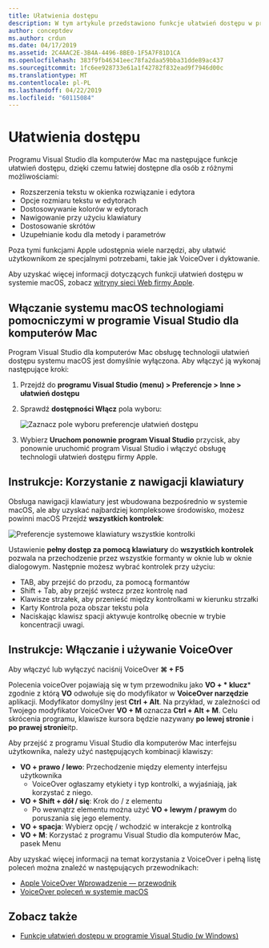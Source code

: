 ```yaml
---
title: Ułatwienia dostępu
description: W tym artykule przedstawiono funkcje ułatwień dostępu w programie Visual Studio dla komputerów Mac i jak można ją włączyć.
author: conceptdev
ms.author: crdun
ms.date: 04/17/2019
ms.assetid: 2C4AAC2E-3B4A-4496-8BE0-1F5A7F81D1CA
ms.openlocfilehash: 383f9fb46341eec78fa2daa59bba31dde89ac437
ms.sourcegitcommit: 1fc6ee928733e61a1f42782f832ead9f7946d00c
ms.translationtype: MT
ms.contentlocale: pl-PL
ms.lasthandoff: 04/22/2019
ms.locfileid: "60115084"
---
```

# <a name="accessibility"></a>Ułatwienia dostępu

Programu Visual Studio dla komputerów Mac ma następujące funkcje ułatwień dostępu, dzięki czemu łatwiej dostępne dla osób z różnymi możliwościami:

- Rozszerzenia tekstu w okienka rozwiązanie i edytora
- Opcje rozmiaru tekstu w edytorach
- Dostosowywanie kolorów w edytorach
- Nawigowanie przy użyciu klawiatury
- Dostosowanie skrótów
- Uzupełnianie kodu dla metody i parametrów

Poza tymi funkcjami Apple udostępnia wiele narzędzi, aby ułatwić użytkownikom ze specjalnymi potrzebami, takie jak VoiceOver i dyktowanie.

Aby uzyskać więcej informacji dotyczących funkcji ułatwień dostępu w systemie macOS, zobacz [witryny sieci Web firmy Apple](https://www.apple.com/accessibility/mac/).

## <a name="enabling-macos-assistive-technologies-in-visual-studio-for-mac"></a>Włączanie systemu macOS technologiami pomocniczymi w programie Visual Studio dla komputerów Mac

Program Visual Studio dla komputerów Mac obsługę technologii ułatwień dostępu systemu macOS jest domyślnie wyłączona. Aby włączyć ją wykonaj następujące kroki:

1. Przejdź do **programu Visual Studio (menu) > Preferencje > Inne > ułatwień dostępu**

2. Sprawdź **dostępności Włącz** pola wyboru:

   ![Zaznacz pole wyboru preferencje ułatwień dostępu](media/accessibility-preferences.png)

3. Wybierz **Uruchom ponownie program Visual Studio** przycisk, aby ponownie uruchomić program Visual Studio i włączyć obsługę technologii ułatwień dostępu firmy Apple.

## <a name="how-to-use-keyboard-navigation"></a>Instrukcje: Korzystanie z nawigacji klawiatury

Obsługa nawigacji klawiatury jest wbudowana bezpośrednio w systemie macOS, ale aby uzyskać najbardziej kompleksowe środowisko, możesz powinni macOS Przejdź **wszystkich kontrolek**:

![Preferencje systemowe klawiatury wszystkie kontrolki](media/accessibility-preferences-keyboard.png)

Ustawienie **pełny dostęp za pomocą klawiatury** do **wszystkich kontrolek** pozwala na przechodzenie przez wszystkie formanty w oknie lub w oknie dialogowym. Następnie możesz wybrać kontrolek przy użyciu:

- TAB, aby przejść do przodu, za pomocą formantów
- Shift + Tab, aby przejść wstecz przez kontrolę nad
- Klawisze strzałek, aby przenieść między kontrolkami w kierunku strzałki
- Karty Kontrola poza obszar tekstu pola
- Naciskając klawisz spacji aktywuje kontrolkę obecnie w trybie koncentracji uwagi.

## <a name="how-to-enable-and-use-voiceover"></a>Instrukcje: Włączanie i używanie VoiceOver

Aby włączyć lub wyłączyć naciśnij VoiceOver  **&#8984; + F5**

Polecenia voiceOver pojawiają się w tym przewodniku jako **VO + * klucz*** zgodnie z którą **VO** odwołuje się do modyfikator w **VoiceOver narzędzie** aplikacji. Modyfikator domyślny jest **Ctrl + Alt**. Na przykład, w zależności od Twojego modyfikator VoiceOver **VO + M** oznacza **Ctrl + Alt + M**. Celu skrócenia programu, klawisze kursora będzie nazywany **po lewej stronie** i **po prawej stronie**itp.

Aby przejść z programu Visual Studio dla komputerów Mac interfejsu użytkownika, należy użyć następujących kombinacji klawiszy:

- **VO + prawo / lewo**: Przechodzenie między elementy interfejsu użytkownika
    - VoiceOver ogłaszamy etykiety i typ kontrolki, a wyjaśniają, jak korzystać z niego.
- **VO + Shift + dół / się**: Krok do / z elementu
    - Po wewnątrz elementu można użyć **VO + lewym / prawym** do poruszania się jego elementy.
- **VO + spacja**: Wybierz opcję / wchodzić w interakcje z kontrolką
- **VO + M**: Korzystać z programu Visual Studio dla komputerów Mac, pasek Menu

Aby uzyskać więcej informacji na temat korzystania z VoiceOver i pełną listę poleceń można znaleźć w następujących przewodnikach:

- [Apple VoiceOver Wprowadzenie — przewodnik](https://support.apple.com/en-us/guide/voiceover-guide/welcome/web)
- [VoiceOver poleceń w systemie macOS](http://lab.dotjay.com/notes/voiceover-commands/)

## <a name="see-also"></a>Zobacz także

- [Funkcje ułatwień dostępu w programie Visual Studio (w Windows)](/visualstudio/ide/reference/accessibility-features-of-visual-studio)
